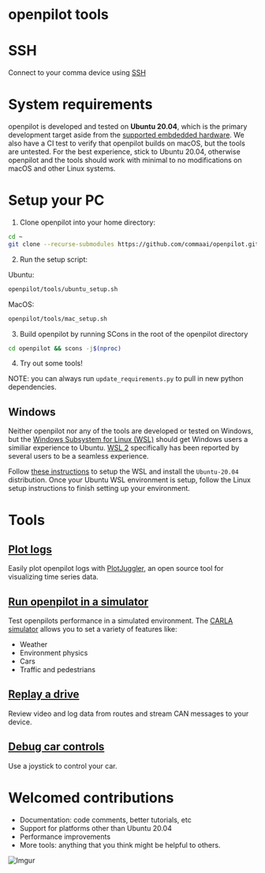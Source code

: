 openpilot tools
============

SSH
============

Connect to your comma device using [SSH](ssh/README.md)


System requirements
============

openpilot is developed and tested on **Ubuntu 20.04**, which is the primary development target aside from the [supported embdedded hardware](https://github.com/commaai/openpilot#running-on-pc). We also have a CI test to verify that openpilot builds on macOS, but the tools are untested. For the best experience, stick to Ubuntu 20.04, otherwise openpilot and the tools should work with minimal to no modifications on macOS and other Linux systems.

Setup your PC
============
1. Clone openpilot into your home directory:
``` bash
cd ~
git clone --recurse-submodules https://github.com/commaai/openpilot.git
```

2. Run the setup script:

Ubuntu:
``` bash
openpilot/tools/ubuntu_setup.sh
```
MacOS:
``` bash
openpilot/tools/mac_setup.sh
```

3. Build openpilot by running SCons in the root of the openpilot directory
``` bash
cd openpilot && scons -j$(nproc)
```

4. Try out some tools!

NOTE: you can always run `update_requirements.py` to pull in new python dependencies.

Windows
------------

Neither openpilot nor any of the tools are developed or tested on Windows, but the [Windows Subsystem for Linux (WSL)](https://docs.microsoft.com/en-us/windows/wsl/about) should get Windows users a similiar experience to Ubuntu. [WSL 2](https://docs.microsoft.com/en-us/windows/wsl/compare-versions) specifically has been reported by several users to be a seamless experience.

Follow [these instructions](https://docs.microsoft.com/en-us/windows/wsl/install) to setup the WSL and install the `Ubuntu-20.04` distribution. Once your Ubuntu WSL environment is setup, follow the Linux setup instructions to finish setting up your environment.

Tools
============

[Plot logs](plotjuggler)
-------------

Easily plot openpilot logs with [PlotJuggler](https://github.com/facontidavide/PlotJuggler), an open source tool for visualizing time series data.


[Run openpilot in a simulator](sim)
-------------

Test openpilots performance in a simulated environment. The [CARLA simulator](https://github.com/carla-simulator/carla) allows you to set a variety of features like:
* Weather
* Environment physics
* Cars
* Traffic and pedestrians


[Replay a drive](replay)
-------------

Review video and log data from routes and stream CAN messages to your device.


[Debug car controls](joystick)
-------------

Use a joystick to control your car.


Welcomed contributions
=============

* Documentation: code comments, better tutorials, etc
* Support for platforms other than Ubuntu 20.04
* Performance improvements
* More tools: anything that you think might be helpful to others.

![Imgur](https://i.imgur.com/IdfBgwK.jpg)
